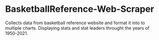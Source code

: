 # BasketballReference-Web-Scraper

Collects data from basketball reference website and format it into to multiple charts. Displaying stats and stat leaders throught the years of 1950-2021.
